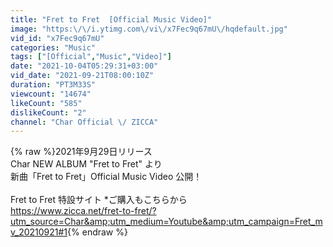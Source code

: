 ```yaml
---
title: "Fret to Fret  [Official Music Video]"
image: "https:\/\/i.ytimg.com\/vi\/x7Fec9q67mU\/hqdefault.jpg"
vid_id: "x7Fec9q67mU"
categories: "Music"
tags: ["[Official","Music","Video]"]
date: "2021-10-04T05:29:31+03:00"
vid_date: "2021-09-21T08:00:10Z"
duration: "PT3M33S"
viewcount: "14674"
likeCount: "585"
dislikeCount: "2"
channel: "Char Official \/ ZICCA"
---
```

{% raw %}2021年9月29日リリース<br />Char NEW ALBUM &quot;Fret to Fret&quot; より<br />新曲「Fret to Fret」Official Music Video 公開！<br /><br />Fret to Fret 特設サイト *ご購入もこちらから<br /><a rel="nofollow" target="blank" href="https://www.zicca.net/fret-to-fret/?utm_source=Char&amp;utm_medium=Youtube&amp;utm_campaign=Fret_mv_20210921#1">https://www.zicca.net/fret-to-fret/?utm_source=Char&amp;utm_medium=Youtube&amp;utm_campaign=Fret_mv_20210921#1</a>{% endraw %}
